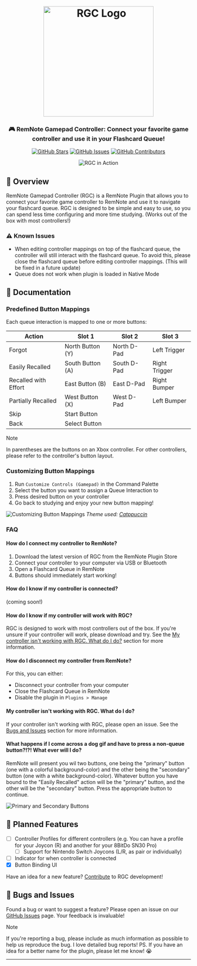 <h1 align="center">
	<img src="https://raw.githubusercontent.com/remnoteio/remnote-gamepad/main/assets/logo.svg" alt="RGC Logo" height="300px">
</h1>

<h3 align="center">
	🎮 RemNote Gamepad Controller: Connect your favorite game controller and use it in your Flashcard Queue!
</h3>

<p align="center">
	<a href="https://github.com/remnoteio/remnote-gamepad/stargazers"><img src="https://img.shields.io/github/stars/remnoteio/remnote-gamepad?colorA=FFFFFF&colorB=506CF7&style=for-the-badge" alt="GitHub Stars"></a>
	<a href="https://github.com/remnoteio/remnote-gamepad/issues"><img src="https://img.shields.io/github/issues/remnoteio/remnote-gamepad?colorA=FFFFFF&colorB=506CF7&style=for-the-badge" alt="GitHub Issues"></a>
	<a href="https://github.com/remnoteio/remnote-gamepad/contributors"><img src="https://img.shields.io/github/contributors/remnoteio/remnote-gamepad?colorA=FFFFFF&colorB=506CF7&style=for-the-badge" alt="GitHub Contributors"></a>
</p>

<p align="center">
	<img src="https://raw.githubusercontent.com/remnoteio/remnote-gamepad/main/.github/usage.gif" alt="RGC in Action">
</p>

## 👾 Overview

RemNote Gamepad Controller (RGC) is a RemNote Plugin that allows you to connect your favorite game controller to RemNote and use it to navigate your flashcard queue. RGC is designed to be simple and easy to use, so you can spend less time configuring and more time studying. (Works out of the box with most controllers!)

### ⚠️ Known Issues

- When editing controller mappings on top of the flashcard queue, the controller will still interact with the flashcard queue. To avoid this, please close the flashcard queue before editing controller mappings. (This will be fixed in a future update)
- Queue does not work when plugin is loaded in Native Mode

## 📖 Documentation

### Predefined Button Mappings

Each queue interaction is mapped to one or more buttons:

| Action               | Slot 1           | Slot 2      | Slot 3        |
| -------------------- | ---------------- | ----------- | ------------- |
| Forgot               | North Button (Y) | North D-Pad | Left Trigger  |
| Easily Recalled      | South Button (A) | South D-Pad | Right Trigger |
| Recalled with Effort | East Button (B)  | East D-Pad  | Right Bumper  |
| Partially Recalled   | West Button (X)  | West D-Pad  | Left Bumper   |
| Skip                 | Start Button     |             |               |
| Back                 | Select Button    |             |               |

> [!NOTE]
> In parentheses are the buttons on an Xbox controller. For other controllers, please refer to the controller's button layout.

### Customizing Button Mappings

1. Run `Customize Controls (Gamepad)` in the Command Palette
2. Select the button you want to assign a Queue Interaction to
3. Press desired button on your controller
4. Go back to studying and enjoy your new button mapping!

![Customizing Button Mappings](https://raw.githubusercontent.com/remnoteio/remnote-gamepad/main/.github/settings.gif)
_Theme used: [Catppuccin](https://remnote.com/plugins/catppuccin)_

### FAQ

#### How do I connect my controller to RemNote?

1. Download the latest version of RGC from the RemNote Plugin Store
2. Connect your controller to your computer via USB or Bluetooth
3. Open a Flashcard Queue in RemNote
4. Buttons should immediately start working!

#### How do I know if my controller is connected?

(coming soon!)

#### How do I know if my controller will work with RGC?

RGC is designed to work with most controllers out of the box. If you're unsure if your controller will work, please download and try. See the [My controller isn't working with RGC. What do I do?](#my-controller-isnt-working-with-rgc-what-do-i-do) section for more information.

#### How do I disconnect my controller from RemNote?

For this, you can either:

- Disconnect your controller from your computer
- Close the Flashcard Queue in RemNote
- Disable the plugin in `Plugins > Manage`

#### My controller isn't working with RGC. What do I do?

If your controller isn't working with RGC, please open an issue. See the [Bugs and Issues](#🐛-bugs-and-issues) section for more information.

#### What happens if I come across a dog gif and have to press a non-queue button?!?! What ever will I do?

RemNote will present you wil two buttons, one being the "primary" button (one with a colorful background-color) and the other being the "secondary" button (one with a white background-color). Whatever button you have bound to the "Easily Recalled" action will be the "primary" button, and the other will be the "secondary" button. Press the appropriate button to continue.

![Primary and Secondary Buttons](https://raw.githubusercontent.com/remnoteio/remnote-gamepad/main/.github/menus.gif)

## 📅 Planned Features

- [ ] Controller Profiles for different controllers (e.g. You can have a profile for your Joycon (R) and another for your 8BitDo SN30 Pro)
  - [ ] Support for Nintendo Switch Joycons (L/R, as pair or individually)
- [ ] Indicator for when controller is connected
- [x] Button Binding UI

Have an idea for a new feature? [Contribute](CONTRIBUTING.md) to RGC development!

## 🐛 Bugs and Issues

Found a bug or want to suggest a feature? Please open an issue on our [GitHub Issues](https://github.com/remnoteio/remnote-gamepad/issues) page. Your feedback is invaluable!

> [!NOTE]
> If you're reporting a bug, please include as much information as possible to help us reproduce the bug. I love detailed bug reports!
> PS. If you have an idea for a better name for the plugin, please let me know! 😭

---
